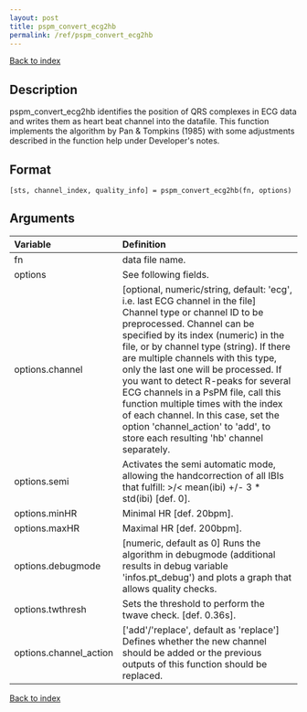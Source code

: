 ```yaml
---
layout: post
title: pspm_convert_ecg2hb
permalink: /ref/pspm_convert_ecg2hb
---
```

 
[Back to index](/PsPM/ref/)

## Description

pspm_convert_ecg2hb identifies the position of QRS complexes in ECG data and writes them as heart beat channel into the datafile. This function implements the algorithm by Pan & Tompkins (1985) with some adjustments described in the function help under Developer's notes.


## Format

`[sts, channel_index, quality_info] = pspm_convert_ecg2hb(fn, options)`


## Arguments

| Variable | Definition |
|:--|:--|
| fn | data file name. |
| options | See following fields. |
| options.channel | [optional, numeric/string, default: 'ecg', i.e. last ECG channel in the file] Channel type or channel ID to be preprocessed. Channel can be specified by its index (numeric) in the file, or by channel type (string). If there are multiple channels with this type, only the last one will be processed. If you want to detect R-peaks for several ECG channels in a PsPM file, call this function multiple times with the index of each channel. In this case, set the option 'channel_action' to 'add', to store each resulting 'hb' channel separately. |
| options.semi | Activates the semi automatic mode, allowing the handcorrection of all IBIs that fulfill: >/< mean(ibi) +/- 3 * std(ibi) [def. 0]. |
| options.minHR | Minimal HR [def. 20bpm]. |
| options.maxHR | Maximal HR [def. 200bpm]. |
| options.debugmode | [numeric, default as 0] Runs the algorithm in debugmode (additional results in debug variable 'infos.pt_debug') and plots a graph that allows quality checks. |
| options.twthresh | Sets the threshold to perform the twave check. [def. 0.36s]. |
| options.channel_action | ['add'/'replace', default as 'replace'] Defines whether the new channel should be added or the previous outputs of this function should be replaced. |


[Back to index](/PsPM/ref/)
